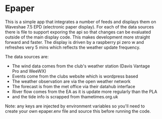 # Epaper
This is a simple app that integrates a number of feeds and displays them on Waveshae 7.5 EPD (electronic paper display). For each of the data sources there is file to support exporing the api so that changes can be evaluated outside of the main display code. This makes development more straight forward and faster. The display is driven by a raspberry pi zero w and refreshes very 5 mins which reflects the weather update frequency.

The data sources are:
- The wind data comes from the club's weather station (Davis Vantage Pro and WeeWX)
- Events come from the clubs website which is wordpress based
- The weather observation are via the open weather network
- The forecast is from the met office via their datahub interface
- River flow comes from the EA as it is update more regularly than the PLA
- and the tide info is scrapped from thametimes.org.uk

Note: any keys are injected by environment variables so you'll need to create your own epaper.env file and source this before running the code.
